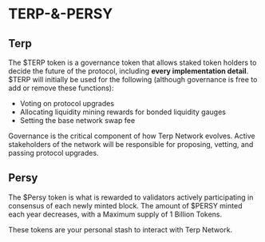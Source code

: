 # TERP-&-PERSY

## Terp

The $TERP token is a governance token that allows staked token holders to decide the future of the protocol, including **every implementation detail**. $TERP will initially be used for the following (although governance is free to add or remove these functions):

- Voting on protocol upgrades
- Allocating liquidity mining rewards for bonded liquidity gauges
- Setting the base network swap fee

Governance is the critical component of how Terp Network evolves. Active stakeholders of the network will be responsible for proposing, vetting, and passing protocol upgrades.

## Persy

The $Persy token is what is rewarded to validators actively participating in consensus of each newly minted block. The amount of $PERSY minted each year decreases, with a Maximum supply of 1 Billion Tokens.

These tokens are your personal stash to interact with Terp Network. 
